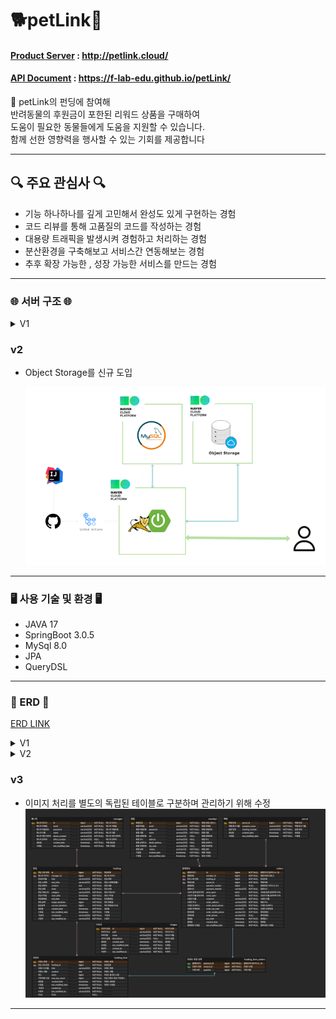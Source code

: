 # 🐕petLink🐳

#### [Product Server](http://petlink.cloud/) : http://petlink.cloud/

#### [API Document](https://f-lab-edu.github.io/petLink/) : https://f-lab-edu.github.io/petLink/

🐾 petLink의 펀딩에 참여해 <br>
반려동물의 후원금이 포한된 리워드 상품을 구매하여 <br>
도움이 필요한 동물들에게 도움을 지원할 수 있습니다.<br>
함께 선한 영향력을 행사할 수 있는 기회를 제공합니다


-----

## 🔍 주요 관심사 🔍

- 기능 하나하나를 깊게 고민해서 완성도 있게 구현하는 경험
- 코드 리뷰를 통해 고품질의 코드를 작성하는 경험
- 대용량 트래픽을 발생시켜 경험하고 처리하는 경험
- 분산환경을 구축해보고 서비스간 연동해보는 경험
- 추후 확장 가능한 , 성장 가능한 서비스를 만드는 경험

-----

### 🌐 서버 구조 🌐

<details>
<summary>V1</summary>
<div markdown="1">

![server_V1.png](ReadMe%2Fimages%2Fserver_V1.png)

</div>
</details>

### v2

- Object Storage를 신규 도입

  ![server_V2.png](ReadMe%2Fimages%2Fserver_V2.png)

-----

### 🖥️ 사용 기술 및 환경 🖥️

- JAVA 17
- SpringBoot 3.0.5
- MySql 8.0
- JPA
- QueryDSL

-----

### 💾 ERD 💾

[ERD LINK ](https://www.erdcloud.com/d/D6fkbZKiwQHX7kddG)
<details>
<summary>V1</summary>
<div markdown="1">

![erd_V1.png](ReadMe%2Fimages%2Ferd_V1.png)

</div>
</details>

<details>
<summary>V2</summary>
<div markdown="1">

![erd_V2.png](ReadMe%2Fimages%2Ferd_V2.png)

</div>
</details>

### v3

- 이미지 처리를 별도의 독립된 테이블로 구분하며 관리하기 위해 수정
  ![erd_V3.png](ReadMe%2Fimages%2Ferd_V3.png)

-----

